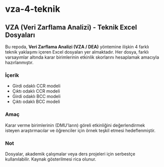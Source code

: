 # vza-4-teknik
## VZA (Veri Zarflama Analizi) - Teknik Excel Dosyaları

Bu repoda, **Veri Zarflama Analizi (VZA / DEA)** yöntemine ilişkin 4 farklı teknik yaklaşımı içeren Excel dosyaları yer almaktadır. Her dosya, farklı varsayımlar altında karar birimlerinin etkinlik skorlarını hesaplamak amacıyla hazırlanmıştır.

### İçerik

* Girdi odaklı CCR modeli
* Çıktı odaklı CCR modeli
* Girdi odaklı BCC modeli
* Çıktı odaklı BCC modeli

### Amaç

Karar verme birimlerinin (DMU'ların) göreli etkinliğini değerlendirmek isteyen araştırmacılar ve öğrenciler için örnek teşkil etmesi hedeflenmiştir.

### Not

Dosyalar, akademik çalışmalar veya ders projeleri için serbestçe kullanılabilir. Kaynak gösterilmesi rica olunur.

